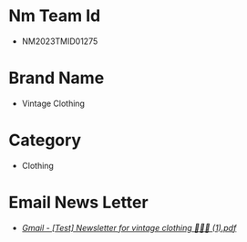 # Nm Team Id
- NM2023TMID01275
# Brand Name
- Vintage Clothing
# Category
- Clothing
# Email News Letter
- _[Gmail - [Test] Newsletter for vintage clothing 👗👚👖 (1).pdf](https://github.com/ROHITEL/NM2023TMID01275/files/13194557/Gmail.-.Test.Newsletter.for.vintage.clothing.1.pdf)_






